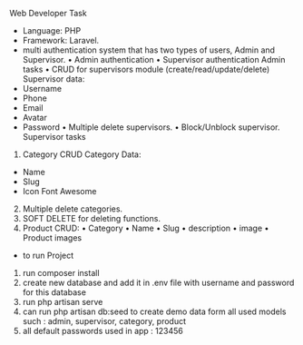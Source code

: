Web Developer Task
- Language: PHP
- Framework: Laravel.
- multi authentication system that has two types of users,
Admin and Supervisor.
• Admin authentication
• Supervisor authentication
Admin tasks
• CRUD for supervisors module (create/read/update/delete)
Supervisor data:
- Username
- Phone
- Email
- Avatar
- Password
• Multiple delete supervisors.
• Block/Unblock supervisor.
Supervisor tasks
1. Category CRUD
Category Data:
- Name
- Slug
- Icon Font Awesome
2. Multiple delete categories.
3. SOFT DELETE for deleting functions.
4. Product CRUD:
• Category
• Name
• Slug
• description
• image
• Product images
- to run Project 
1. run composer install
2. create new database and add it in .env file with username and password for this database
3. run php artisan serve 
4. can run php artisan db:seed to create demo data form all used models such : admin, supervisor, category, product
4. all default passwords used in app : 123456